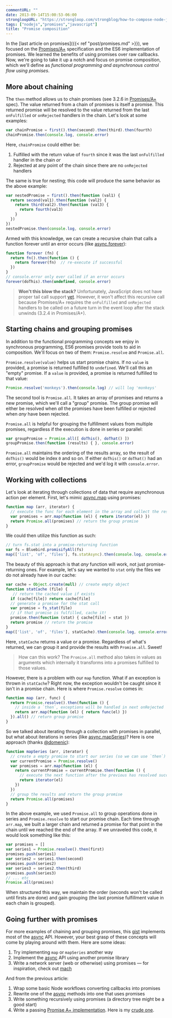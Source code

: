 ```yaml
---
commentURL: ""
date: 2013-09-14T15:00:53-06:00
strongloopURL: "https://strongloop.com/strongblog/how-to-compose-node-js-promises-with-q/"
tags: ["nodejs","promises","javascript"]
title: "Promise composition"
---
```


In the [last article on promises]({{< ref "post/promises.md" >}}), we focused on the [Promises/A+](http://promises-aplus.github.io/promises-spec/) specification and the ES6 implementation of promises. We learned the benefits of using promises over raw callbacks. Now, we're going to take it up a notch and focus on promise composition, which we'll define as _functional programming and asynchronous control flow using promises_.

## More about chaining

The `then` method allows us to chain promises (see 3.2.6 in [Promises/A+](http://promises-aplus.github.io/promises-spec/) spec). The value returned from a chain of promises is itself a promise. This returned promise will be resolved to the value returned from the last `onFulfilled` or `onRejected` handlers in the chain. Let's look at some examples:

```js
var chainPromise = first().then(second).then(third).then(fourth)
chainPromise.then(console.log, console.error)
```

Here, `chainPromise` could either be:

1.  Fulfilled with the return value of `fourth` since it was the last `onFulfilled` handler in the chain _or_
2.  Rejected at any point of the chain since there are no `onRejected` handlers

The same is true for nesting; this code will produce the same behavior as the above example:

```js
var nestedPromise = first().then(function (val1) {
  return second(val1).then(function (val2) {
    return third(val2).then(function (val3) {
      return fourth(val3)
    }
  })
})
nestedPromise.then(console.log, console.error)
```

Armed with this knowledge, we can create a recursive chain that calls a function forever until an error occurs (like [async.forever](https://github.com/caolan/async#foreverfn-callback)):

```js
function forever (fn) {
  return fn().then(function () {
    return forever(fn)  // re-execute if successful
  })
}
// console.error only ever called if an error occurs
forever(doThis).then(undefined, console.error)
```

> **Won't this blow the stack?** Unfortunately, JavaScript does not have proper tail call support [yet](http://bbenvie.com/articles/2013-01-06/JavaScript-ES6-Has-Tail-Call-Optimization). However, it won't affect this recursive call because Promises/A+ requires the `onFulfilled` and `onRejected` handlers to be called on a future turn in the event loop after the stack unwinds (3.2.4 in Promises/A+).

## Starting chains and grouping promises

In addition to the functional programming concepts we enjoy in synchronous programming, ES6 promises provide tools to aid in composition. We'll focus on two of them: `Promise.resolve` and `Promise.all`.

`Promise.resolve(value)` helps us start promise chains. If no `value` is provided, a promise is returned fulfilled to `undefined`. We'll call this an "empty" promise. If a `value` is provided, a promise is returned fulfilled to that value:

```js
Promise.resolve('monkeys').then(console.log) // will log 'monkeys'
```

The second tool is `Promise.all`.  It takes an array of promises and returns a new promise, which we'll call a "group" promise. The group promise will either be resolved when _all_ the promises have been fulfilled or rejected when _any_ have been rejected.

`Promise.all` is helpful for grouping the fulfillment values from multiple promises, regardless if the execution is done in series or parallel:

```js
var groupPromise = Promise.all([ doThis(), doThat() ])
groupPromise.then(function (results) { }, console.error)
```

`Promise.all` maintains the ordering of the results array, so the result of `doThis()` would be index `0` and so on. If either `doThis()` or `doThat()` had an error, `groupPromise` would be rejected and we'd log it with `console.error`.


## Working with collections

Let's look at iterating through collections of data that require asynchronous action per element. First, let's mimic [async.map](https://github.com/caolan/async#map) using promises:

```js
function map (arr, iterator) {
  // execute the func for each element in the array and collect the results
  var promises = arr.map(function (el) { return iterator(el) })
  return Promise.all(promises) // return the group promise
}
```

We could then utilize this function as such:

```js
// turn fs.stat into a promise-returning function
var fs = Bluebird.promisifyAll(fs)
map(['list', 'of', 'files'], fs.statAsync).then(console.log, console.error)
```

The beauty of this approach is that _any_ function will work, not just promise-returning ones. For example, let's say we wanted to `stat` only the files we do not already have in our cache:

```js
var cache = Object.create(null) // create empty object
function statCache (file) {
   // return the cached value if exists
  if (cache[file]) return cache[file]
  // generate a promise for the stat call
  var promise = fs_stat(file)
  // if that promise is fulfilled, cache it!
  promise.then(function (stat) { cache[file] = stat })
  return promise // return the promise
}
map(['list', 'of', 'files'], statCache).then(console.log, console.error)
```

Here, `statCache` returns a value or a promise. Regardless of what's returned, we can group it and provide the results with `Promise.all`. Sweet!

> How can this work? The `Promise.all` method also takes in values as arguments which internally it transforms into a promises fulfilled to those values.

However, there is a problem with our `map` function. What if an exception is thrown in `statCache`? Right now, the exception wouldn't be caught since it isn't in a promise chain. Here is where `Promise.resolve` comes in:

```js
function map (arr, func) {
  return Promise.resolve().then(function () {
    // inside a `then`, exceptions will be handled in next onRejected
    return arr.map(function (el) { return func(el) })
  }).all() // return group promise
}
```

So we talked about iterating through a collection with promises in parallel, but what about iterations in series (like [async.mapSeries](https://github.com/caolan/async#mapseriesarr-iterator-callback))? Here is one approach (thanks [@domenic](https://twitter.com/domenic)):

```js
function mapSeries (arr, iterator) {
  // create a empty promise to start our series (so we can use `then`)
  var currentPromise = Promise.resolve()
  var promises = arr.map(function (el) {
    return currentPromise = currentPromise.then(function () {
      // execute the next function after the previous has resolved successfully
      return iterator(el)
    })
  })
  // group the results and return the group promise
  return Promise.all(promises)
}
```

In the above example, we used `Promise.all` to group operations done in series and `Promise.resolve` to start our promise chain. Each time through `arr.map`, we built a larger chain and returned a promise for that point in the chain until we reached the end of the array. If we unraveled this code, it would look something like this:

```js
var promises = []
var series1 = Promise.resolve().then(first)
promises.push(series1)
var series2 = series1.then(second)
promises.push(series2)
var series3 = series2.then(third)
promises.push(series3)
// ... etc
Promise.all(promises)
```

When structured this way, we maintain the order (seconds won't be called until firsts are done) and gain grouping (the last promise fulfillment value in each chain is grouped).

## Going further with promises

For more examples of chaining and grouping promises, this [gist](https://gist.github.com/wavded/6116786) implements most of the [async](https://github.com/caolan/async) API. However, your best grasp of these concepts will come by playing around with them. Here are some ideas:

1.  Try implementing `map` or `mapSeries` another way
2.  Implement the [async](https://github.com/caolan/async) API using another promise library
3.  Write a network server (web or otherwise) using promises — for inspiration, check out [mach](https://github.com/machjs/mach)

And from the previous article:

1.  Wrap some basic Node workflows converting callbacks into promises
2.  Rewrite one of the [async](https://github.com/caolan/async) methods into one that uses promises
3.  Write something recursively using promises (a directory tree might be a good start)
4.  Write a passing [Promise A+ implementation](https://github.com/promises-aplus/promises-tests). Here is my [crude one](https://gist.github.com/wavded/5692344).
